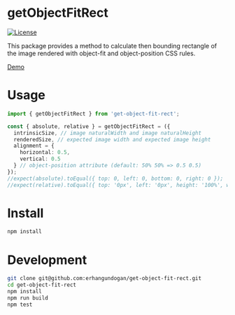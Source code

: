 getObjectFitRect
================

[![License][license-src]][license-href]

This package provides a method to calculate then bounding rectangle of the image rendered with object-fit and object-position CSS rules.

[Demo][demo-href]

# Usage

```typescript
import { getObjectFitRect } from 'get-object-fit-rect';

const { absolute, relative } = getObjectFitRect = ({
  intrinsicSize, // image naturalWidth and image naturalHeight
  renderedSize, // expected image width and expected image height
  alignment = {
    horizontal: 0.5,
    vertical: 0.5
  } // object-position attribute (default: 50% 50% => 0.5 0.5) 
});
//expect(absolute).toEqual({ top: 0, left: 0, bottom: 0, right: 0 });
//expect(relative).toEqual({ top: '0px', left: '0px', height: '100%', width: '100%' });
```

# Install
```bash
npm install
```

# Development
```bash
git clone git@github.com:erhangundogan/get-object-fit-rect.git
cd get-object-fit-rect
npm install
npm run build
npm test
```

[license-src]: https://img.shields.io/badge/license-MIT-brightgreen.svg
[license-href]: LICENSE.md
[demo-href]: https://codesandbox.io/s/get-object-fit-rect-cmnn1?file=/src/App.js
